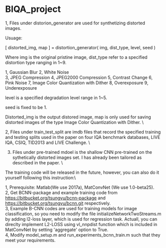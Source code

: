 # BIQA_project

1, Files under distorion_generator are used for synthetizing distorted images.

Usuage:

[ distorted_img, map ] = distortion_generator( img, dist_type, level, seed )

Where img is the original pristine image, dist_type refer to a specified distortion type ranging in 1~9.

1, Gaussian Blur 
2, White Noise  
3, JPEG Compression
4, JPEG2000 Compression
5, Contrast Change
6, Pink Noise
7, Image Color Quantization with Dither
8, Overexposure
9, Underexposure

level is a specified degradation level range in 1~5.

seed is fixed to be 1.

Distorted_img is the output distored image, map is only used for saving distorted images of the type Image Color Quantization with Dither. \

2, Files under train_test_split are imdb files that record the specified training and testing splits used in the paper on four IQA benchmark databases, LIVE IQA, CSIQ, TID2013 and LIVE Challenge. \

3. Files under pre-trained mdoel is the shallow CNN pre-trained on the sythetically distorted images set. I has already been tailored as described in the paper. \

The training code will be released in the future, however, you can also do it yourself following this instruction:\

1, Prerequisite: Matlab(We use 2017a), MatConvNet (We use 1.0-beta25).\
2, Get BCNN-package and example training code from https://bitbucket.org/tsungyu/bcnn-package and https://bitbucket.org/tsungyu/bcnn.git respectively. \
3, Example B-CNN codes are used for training models for image classification, so you need to modify the file initializeNetworkTwoStreams.m by adding l2-loss layer, which is used for regression task. Actuall, you can direclty implement L2-LOSS using vl_nnpdist function which is included in MatConvNet by setting 'aggregate' option to True.\
4, Modify model_setup.m and run_experiments_bcnn_train.m such that they meet your requirements.
